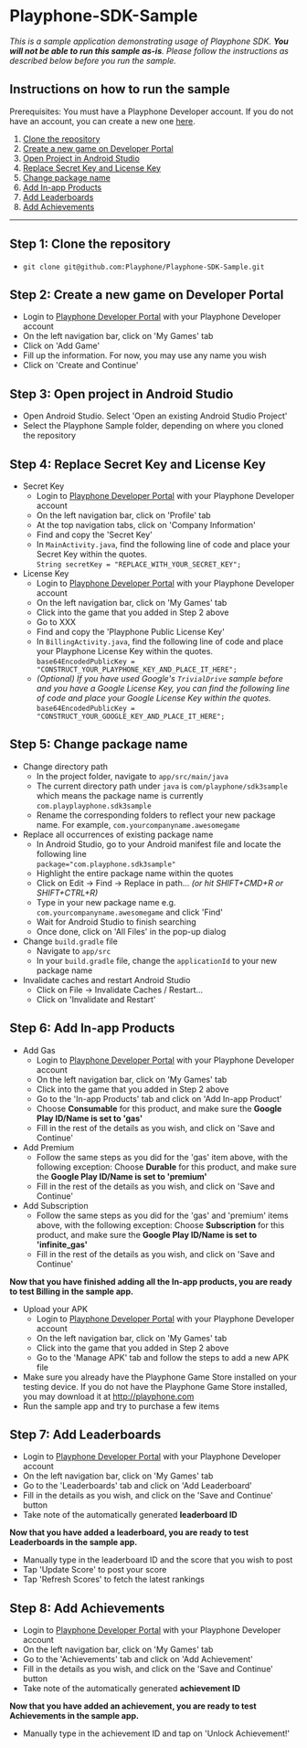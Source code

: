 Playphone-SDK-Sample
==================

_This is a sample application demonstrating usage of Playphone SDK. **You will not be able to run this sample as-is**. Please follow the instructions as described below before you run the sample._

Instructions on how to run the sample
-------------------

Prerequisites: You must have a Playphone Developer account. If you do not have an account, you can create a new one [here](http://developer.playphone.com).

1. [Clone the repository](#step-1-clone-the-repository)
2. [Create a new game on Developer Portal](#step-2-create-a-new-game-on-developer-portal)
3. [Open Project in Android Studio](#step-3-open-project-in-android-studio)
4. [Replace Secret Key and License Key](#step-4-replace-secret-key-and-license-key)
5. [Change package name](#step-5-change-package-name)
6. [Add In-app Products](#step-6-add-in-app-products)
7. [Add Leaderboards](#step-7-add-leaderboards)
8. [Add Achievements](#step-8-add-achievements)

--------------------

Step 1: Clone the repository
--------------------
  - `git clone git@github.com:Playphone/Playphone-SDK-Sample.git`

Step 2: Create a new game on Developer Portal
--------------------
  - Login to [Playphone Developer Portal](http://developer.playphone.com) with your Playphone Developer account
  - On the left navigation bar, click on 'My Games' tab
  - Click on 'Add Game'
  - Fill up the information. For now, you may use any name you wish
  - Click on 'Create and Continue'

Step 3: Open project in Android Studio
--------------------
  - Open Android Studio. Select 'Open an existing Android Studio Project'
  - Select the Playphone Sample folder, depending on where you cloned the repository

Step 4: Replace Secret Key and License Key
--------------------
- Secret Key
  - Login to [Playphone Developer Portal](http://developer.playphone.com) with your Playphone Developer account
  - On the left navigation bar, click on 'Profile' tab
  - At the top navigation tabs, click on 'Company Information'
  - Find and copy the 'Secret Key'
  - In `MainActivity.java`, find the following line of code and place your Secret Key within the quotes.  
  ```String secretKey = "REPLACE_WITH_YOUR_SECRET_KEY";```
- License Key
  - Login to [Playphone Developer Portal](http://developer.playphone.com) with your Playphone Developer account
  - On the left navigation bar, click on 'My Games' tab
  - Click into the game that you added in Step 2 above
  - Go to XXX
  - Find and copy the 'Playphone Public License Key'
  - In `BillingActivity.java`, find the following line of code and place your Playphone License Key within the quotes.  
  ```base64EncodedPublicKey = "CONSTRUCT_YOUR_PLAYPHONE_KEY_AND_PLACE_IT_HERE";```
  - *(Optional) If you have used Google's `TrivialDrive` sample before and you have a Google License Key, you can find the following line of code and place your Google License Key within the quotes.*  
  ```base64EncodedPublicKey = "CONSTRUCT_YOUR_GOOGLE_KEY_AND_PLACE_IT_HERE";```

Step 5: Change package name
--------------------
  - Change directory path
    - In the project folder, navigate to `app/src/main/java` 
    - The current directory path under `java` is `com/playphone/sdk3sample` which means the package name is currently `com.playplayphone.sdk3sample`
    - Rename the corresponding folders to reflect your new package name. For example, `com.yourcompanyname.awesomegame`
  - Replace all occurrences of existing package name
    - In Android Studio, go to your Android manifest file and locate the following line  
    ```package="com.playphone.sdk3sample" ```
    - Highlight the entire package name within the quotes
    - Click on Edit -> Find -> Replace in path... *(or hit SHIFT+CMD+R or SHIFT+CTRL+R)*
    - Type in your new package name e.g. `com.yourcompanyname.awesomegame` and click 'Find'
    - Wait for Android Studio to finish searching
    - Once done, click on 'All Files' in the pop-up dialog
  - Change `build.gradle` file
    - Navigate to `app/src`
    - In your `build.gradle` file, change the `applicationId` to your new package name
  - Invalidate caches and restart Android Studio
    - Click on File -> Invalidate Caches / Restart...
    - Click on 'Invalidate and Restart'

Step 6: Add In-app Products
--------------------
  - Add Gas
    - Login to [Playphone Developer Portal](http://developer.playphone.com) with your Playphone Developer account
    - On the left navigation bar, click on 'My Games' tab
    - Click into the game that you added in Step 2 above
    - Go to the 'In-app Products' tab and click on 'Add In-app Product'
    - Choose **Consumable** for this product, and make sure the **Google Play ID/Name is set to 'gas'**
    - Fill in the rest of the details as you wish, and click on 'Save and Continue'
  - Add Premium
    - Follow the same steps as you did for the 'gas' item above, with the following exception: Choose **Durable** for this product, and make sure the **Google Play ID/Name is set to 'premium'**
    - Fill in the rest of the details as you wish, and click on 'Save and Continue'
  - Add Subscription
    - Follow the same steps as you did for the 'gas' and 'premium' items above, with the following exception: Choose **Subscription** for this product, and make sure the **Google Play ID/Name is set to 'infinite_gas'**
    - Fill in the rest of the details as you wish, and click on 'Save and Continue'  
  
**Now that you have finished adding all the In-app products, you are ready to test Billing in the sample app.**
  - Upload your APK
    - Login to [Playphone Developer Portal](http://developer.playphone.com) with your Playphone Developer account
    - On the left navigation bar, click on 'My Games' tab
    - Click into the game that you added in Step 2 above
    - Go to the 'Manage APK' tab and follow the steps to add a new APK file
  - Make sure you already have the Playphone Game Store installed on your testing device. If you do not have the Playphone Game Store installed, you may download it at http://playphone.com
  - Run the sample app and try to purchase a few items

Step 7: Add Leaderboards
--------------------
  - Login to [Playphone Developer Portal](http://developer.playphone.com) with your Playphone Developer account
  - On the left navigation bar, click on 'My Games' tab
  - Go to the 'Leaderboards' tab and click on 'Add Leaderboard'
  - Fill in the details as you wish, and click on the 'Save and Continue' button
  - Take note of the automatically generated **leaderboard ID**  
  
**Now that you have added a leaderboard, you are ready to test Leaderboards in the sample app.**
  - Manually type in the leaderboard ID and the score that you wish to post
  - Tap 'Update Score' to post your score
  - Tap 'Refresh Scores' to fetch the latest rankings

Step 8: Add Achievements
--------------------
  - Login to [Playphone Developer Portal](http://developer.playphone.com) with your Playphone Developer account
  - On the left navigation bar, click on 'My Games' tab
  - Go to the 'Achievements' tab and click on 'Add Achievement'
  - Fill in the details as you wish, and click on the 'Save and Continue' button
  - Take note of the automatically generated **achievement ID**  
  
**Now that you have added an achievement, you are ready to test Achievements in the sample app.**
  - Manually type in the achievement ID and tap on 'Unlock Achievement!'
